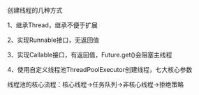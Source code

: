 创建线程的几种方式

1、继承Thread，继承不便于扩展

2、实现Runnable接口，无返回值

3、实现Callable接口，有返回值，Future.get()会阻塞主线程

4、使用自定义线程池ThreadPoolExecutor创建线程，七大核心参数

线程池的核心流程：核心线程->任务队列->非核心线程->拒绝策略